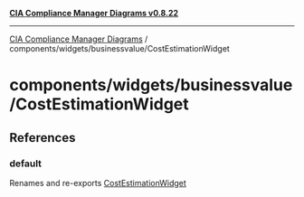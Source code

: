 [**CIA Compliance Manager Diagrams v0.8.22**](../../../../README.md)

***

[CIA Compliance Manager Diagrams](../../../../modules.md) / components/widgets/businessvalue/CostEstimationWidget

# components/widgets/businessvalue/CostEstimationWidget

## References

### default

Renames and re-exports [CostEstimationWidget](../../../variables/CostEstimationWidget.md)

